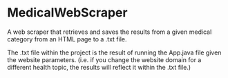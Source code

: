 # MedicalWebScraper
A web scraper that retrieves and saves the results from a given medical category from an HTML page to a .txt file.

The .txt file within the project is the result of running the App.java file given the website parameters. (i.e. if you change the website domain for a different health topic, the results will reflect it within the .txt file.)
